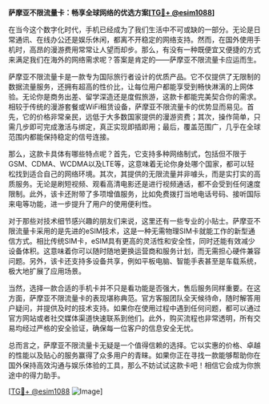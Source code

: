 **萨摩亚不限流量卡：畅享全球网络的优选方案[[TG💪+ @esim1088](https://t.me/s/esim1088)]**

在当今这个数字化时代，手机已经成为了我们生活中不可或缺的一部分。无论是日常通讯、在线办公还是娱乐休闲，都离不开稳定的网络支持。然而，在国外使用手机时，高昂的漫游费用常常让人望而却步。那么，有没有一种既便宜又便捷的方式来满足我们在海外的网络需求呢？答案是肯定的——萨摩亚不限流量卡应运而生。

萨摩亚不限流量卡是一款专为国际旅行者设计的优质产品。它不仅提供了无限制的数据流量服务，还拥有超高的性价比，让每位用户都能享受到畅快淋漓的上网体验。无论你是商务出差、留学深造还是度假旅游，这款卡都能完美契合你的需求。相较于传统的漫游套餐或WiFi租赁设备，萨摩亚不限流量卡的优势显而易见。首先，它的价格非常亲民，远低于大多数国家提供的漫游资费；其次，操作简单，只需几步即可完成激活与绑定，真正实现即插即用；最后，覆盖范围广，几乎在全球范围内都能保持稳定的信号连接。

那么，这款卡具体有哪些特点呢？首先，它支持多种网络制式，包括但不限于GSM、CDMA、WCDMA以及LTE等，这意味着无论你身处哪个国家，都可以轻松找到适合自己的网络环境。其次，其提供的无限流量并非噱头，而是实打实的高质服务。无论是刷短视频、观看高清电影还是进行视频通话，都不会受到任何速度限制。此外，该卡还附带了多项增值服务，比如免费拨打当地电话号码、接听国际来电等功能，进一步提升了用户的使用便利性。

对于那些对技术细节感兴趣的朋友们来说，这里还有一些专业的小贴士。萨摩亚不限流量卡采用的是先进的eSIM技术，这是一种无需物理SIM卡就能工作的新型通信方式。相比传统SIM卡，eSIM具有更高的灵活性和安全性，同时还能有效减少设备体积。这意味着你可以随时随地更换运营商和服务计划，而无需担心硬件兼容问题。另外，该卡还支持多设备共享，例如平板电脑、智能手表甚至是车载系统，极大地扩展了应用场景。

当然，选择一款合适的手机卡并不只是看功能是否强大，售后服务同样重要。在这方面，萨摩亚不限流量卡的表现堪称典范。官方客服团队全天候待命，随时解答用户疑问，并提供及时的技术支持。如果你在使用过程中遇到任何问题，都可以通过官方网站或者社交媒体渠道快速联系到他们。此外，购买流程也非常透明，所有交易均经过严格的安全验证，确保每一位客户的信息安全无忧。

总而言之，萨摩亚不限流量卡无疑是一个值得信赖的选择。它以实惠的价格、卓越的性能以及贴心的服务赢得了众多用户的青睐。如果你正在寻找一款能够帮助你在国外保持高效沟通与娱乐体验的工具，那么不妨试试这款卡吧！相信它会成为你旅途中的得力助手。

[[TG💪+ @esim1088](https://t.me/s/esim1088) ![Image](https://i.postimg.cc/4NQfJmqS/Snipaste-2025-05-13-00-14-12.png)]